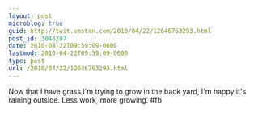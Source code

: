 ```yaml
---
layout: post
microblog: true
guid: http://twit.vmstan.com/2010/04/22/12646763293.html
post_id: 3048207
date: 2010-04-22T09:59:09-0600
lastmod: 2010-04-22T09:59:09-0600
type: post
url: /2010/04/22/12646763293.html
---
```

Now that I have grass I'm trying to grow in the back yard, I'm happy it's raining outside. Less work, more growing. #fb
